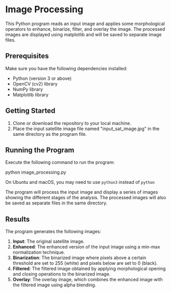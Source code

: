 # Image Processing

This Python program reads an input image and applies some morphological operators to enhance, binarize, filter, and overlay the image. The processed images are displayed using matplotlib and will be saved to separate image files.

## Prerequisites

Make sure you have the following dependencies installed:

- Python (version 3 or above)
- OpenCV (cv2) library
- NumPy library
- Matplotlib library

## Getting Started

1. Clone or download the repository to your local machine.
2. Place the input satellite image file named "input_sat_image.jpg" in the same directory as the program file.

## Running the Program

Execute the following command to run the program:

python image_processing.py

On Ubuntu and macOS, you may need to use `python3` instead of `python`

The program will process the input image and display a series of images showing the different stages of the analysis. The processed images will also be saved as separate files in the same directory.

## Results

The program generates the following images:

1. **Input**: The original satellite image.
2. **Enhanced**: The enhanced version of the input image using a min-max normalization technique.
3. **Binarization**: The binarized image where pixels above a certain threshold are set to 255 (white) and pixels below are set to 0 (black).
4. **Filtered**: The filtered image obtained by applying morphological opening and closing operations to the binarized image.
5. **Overlay**: The overlay image, which combines the enhanced image with the filtered image using alpha blending.


